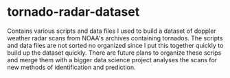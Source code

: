 # tornado-radar-dataset

Contains various scripts and data files I used to build a dataset of doppler weather radar scans from NOAA's archives containing tornados. The scripts and data files are not sorted no organized since I put this together quickly to build up the dataset quickly. There are future plans to organize these scrips and merge them with a bigger data science project analyses the scans for new methods of identification and prediction.
